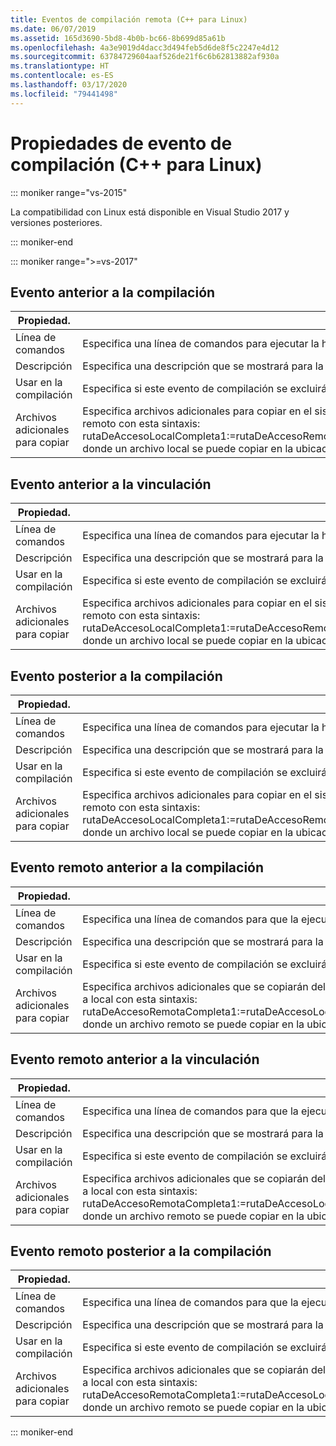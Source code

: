 ```yaml
---
title: Eventos de compilación remota (C++ para Linux)
ms.date: 06/07/2019
ms.assetid: 165d3690-5bd8-4b0b-bc66-8b699d85a61b
ms.openlocfilehash: 4a3e9019d4dacc3d494feb5d6de8f5c2247e4d12
ms.sourcegitcommit: 63784729604aaf526de21f6c6b62813882af930a
ms.translationtype: HT
ms.contentlocale: es-ES
ms.lasthandoff: 03/17/2020
ms.locfileid: "79441498"
---
```

# <a name="build-event-properties-linux-c"></a>Propiedades de evento de compilación (C++ para Linux)

::: moniker range="vs-2015"

La compatibilidad con Linux está disponible en Visual Studio 2017 y versiones posteriores.

::: moniker-end

::: moniker range=">=vs-2017"

## <a name="pre-build-event"></a>Evento anterior a la compilación

| Propiedad. | Descripción |
|--|--|
| Línea de comandos | Especifica una línea de comandos para ejecutar la herramienta de eventos anteriores a la compilación. |
| Descripción | Especifica una descripción que se mostrará para la herramienta de eventos anteriores a la compilación. |
| Usar en la compilación | Especifica si este evento de compilación se excluirá de la compilación en la configuración actual. |
| Archivos adicionales para copiar | Especifica archivos adicionales para copiar en el sistema remoto. También se pueden especificar pares de asignación de local a remoto con esta sintaxis: rutaDeAccesoLocalCompleta1:=rutaDeAccesoRemotaCompleta1;rutaDeAccesoLocalCompleta2:=rutaDeAccesoRemotaCompleta2, donde un archivo local se puede copiar en la ubicación remota especificada en el sistema remoto. |

## <a name="pre-link-event"></a>Evento anterior a la vinculación

| Propiedad. | Descripción |
|--|--|
| Línea de comandos | Especifica una línea de comandos para ejecutar la herramienta de eventos anteriores a la vinculación. |
| Descripción | Especifica una descripción que se mostrará para la herramienta de eventos anteriores a la vinculación. |
| Usar en la compilación | Especifica si este evento de compilación se excluirá de la compilación en la configuración actual. |
| Archivos adicionales para copiar | Especifica archivos adicionales para copiar en el sistema remoto. También se pueden especificar pares de asignación de local a remoto con esta sintaxis: rutaDeAccesoLocalCompleta1:=rutaDeAccesoRemotaCompleta1;rutaDeAccesoLocalCompleta2:=rutaDeAccesoRemotaCompleta2, donde un archivo local se puede copiar en la ubicación remota especificada en el sistema remoto. |

## <a name="post-build-event"></a>Evento posterior a la compilación

| Propiedad. | Descripción |
|--|--|
| Línea de comandos | Especifica una línea de comandos para ejecutar la herramienta de eventos posteriores a la compilación. |
| Descripción | Especifica una descripción que se mostrará para la herramienta de eventos posteriores a la compilación. |
| Usar en la compilación | Especifica si este evento de compilación se excluirá de la compilación en la configuración actual. |
| Archivos adicionales para copiar | Especifica archivos adicionales para copiar en el sistema remoto. También se pueden especificar pares de asignación de local a remoto con esta sintaxis: rutaDeAccesoLocalCompleta1:=rutaDeAccesoRemotaCompleta1;rutaDeAccesoLocalCompleta2:=rutaDeAccesoRemotaCompleta2, donde un archivo local se puede copiar en la ubicación remota especificada en el sistema remoto. |

## <a name="remote-pre-build-event"></a>Evento remoto anterior a la compilación

| Propiedad. | Descripción |
|--|--|
| Línea de comandos | Especifica una línea de comandos para que la ejecute la herramienta de eventos anteriores a la compilación en el sistema remoto. |
| Descripción | Especifica una descripción que se mostrará para la herramienta de eventos anteriores a la compilación. |
| Usar en la compilación | Especifica si este evento de compilación se excluirá de la compilación en la configuración actual. |
| Archivos adicionales para copiar | Especifica archivos adicionales que se copiarán del sistema remoto. También se pueden especificar pares de asignación de remoto a local con esta sintaxis: rutaDeAccesoRemotaCompleta1:=rutaDeAccesoLocalCompleta1;rutaDeAccesoRemotaCompleta2:=rutaDeAccesoLocalCompleta2, donde un archivo remoto se puede copiar en la ubicación especificada en la máquina local. |

## <a name="remote-pre-link-event"></a>Evento remoto anterior a la vinculación

| Propiedad. | Descripción |
|--|--|
| Línea de comandos | Especifica una línea de comandos para que la ejecute la herramienta de eventos previos a la vinculación en el sistema remoto. |
| Descripción | Especifica una descripción que se mostrará para la herramienta de eventos anteriores a la vinculación. |
| Usar en la compilación | Especifica si este evento de compilación se excluirá de la compilación en la configuración actual. |
| Archivos adicionales para copiar | Especifica archivos adicionales que se copiarán del sistema remoto. También se pueden especificar pares de asignación de remoto a local con esta sintaxis: rutaDeAccesoRemotaCompleta1:=rutaDeAccesoLocalCompleta1;rutaDeAccesoRemotaCompleta2:=rutaDeAccesoLocalCompleta2, donde un archivo remoto se puede copiar en la ubicación especificada en la máquina local. |

## <a name="remote-post-build-event"></a>Evento remoto posterior a la compilación

| Propiedad. | Descripción |
|--|--|
| Línea de comandos | Especifica una línea de comandos para que la ejecute la herramienta de eventos posteriores a la compilación en el sistema remoto. |
| Descripción | Especifica una descripción que se mostrará para la herramienta de eventos posteriores a la compilación. |
| Usar en la compilación | Especifica si este evento de compilación se excluirá de la compilación en la configuración actual. |
| Archivos adicionales para copiar | Especifica archivos adicionales que se copiarán del sistema remoto. También se pueden especificar pares de asignación de remoto a local con esta sintaxis: rutaDeAccesoRemotaCompleta1:=rutaDeAccesoLocalCompleta1;rutaDeAccesoRemotaCompleta2:=rutaDeAccesoLocalCompleta2, donde un archivo remoto se puede copiar en la ubicación especificada en la máquina local. |

::: moniker-end
